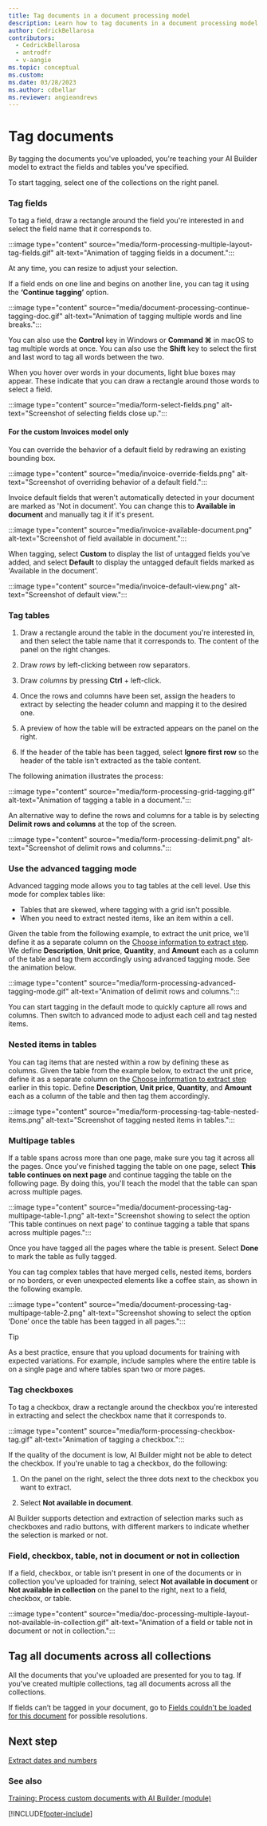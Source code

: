 ```yaml
---
title: Tag documents in a document processing model
description: Learn how to tag documents in a document processing model.
author: CedrickBellarosa
contributors:
  - CedrickBellarosa
  - antrodfr
  - v-aangie
ms.topic: conceptual
ms.custom: 
ms.date: 03/28/2023
ms.author: cdbellar
ms.reviewer: angieandrews
---
```


# Tag documents

By tagging the documents you've uploaded, you're teaching your AI Builder model to extract the fields and tables you've specified.

To start tagging, select one of the collections on the right panel.

### Tag fields

To tag a field, draw a rectangle around the field you're interested in and select the field name that it corresponds to.

:::image type="content" source="media/form-processing-multiple-layout-tag-fields.gif" alt-text="Animation of tagging fields in a document.":::

At any time, you can resize to adjust your selection.

If a field ends on one line and begins on another line, you can tag it using the **‘Continue tagging’** option.

:::image type="content" source="media/document-processing-continue-tagging-doc.gif" alt-text="Animation of tagging multiple words and line breaks.":::

You can also use the **Control** key in Windows or **Command ⌘** in macOS to tag multiple words at once. You can also use the **Shift** key to select the first and last word to tag all words between the two.

When you hover over words in your documents, light blue boxes may appear. These indicate that you can draw a rectangle around those words to select a field.

:::image type="content" source="media/form-select-fields.png" alt-text="Screenshot of selecting fields close up.":::

#### For the custom Invoices model only

You can override the behavior of a default field by redrawing an existing bounding box.

:::image type="content" source="media/invoice-override-fields.png" alt-text="Screenshot of overriding behavior of a default field.":::

Invoice default fields that weren't automatically detected in your document are marked as 'Not in document'. You can change this to **Available in document** and manually tag it if it's present.

:::image type="content" source="media/invoice-available-document.png" alt-text="Screenshot of field available in document.":::

When tagging, select **Custom** to display the list of untagged fields you've added, and select **Default** to display the untagged default fields marked as 'Available in the document'.

:::image type="content" source="media/invoice-default-view.png" alt-text="Screenshot of default view.":::

### Tag tables

1. Draw a rectangle around the table in the document you're interested in, and then select the table name that it corresponds to. The content of the panel on the right changes.

1. Draw *rows* by left-clicking between row separators.

1. Draw *columns* by pressing **Ctrl** + left-click.

1. Once the rows and columns have been set, assign the headers to extract by selecting the header column and mapping it to the desired one.

1. A preview of how the table will be extracted appears on the panel on the right.

1. If the header of the table has been tagged, select **Ignore first row** so the header of the table isn't extracted as the table content.

The following animation illustrates the process:

:::image type="content" source="media/form-processing-grid-tagging.gif" alt-text="Animation of tagging a table in a document.":::

An alternative way to define the rows and columns for a table is by selecting **Delimit rows and columns** at the top of the screen.

:::image type="content" source="media/form-processing-delimit.png" alt-text="Screenshot of delimit rows and columns.":::

### Use the advanced tagging mode

Advanced tagging mode allows you to tag tables at the cell level. Use this mode for complex tables like:

- Tables that are skewed, where tagging with a grid isn't possible.
- When you need to extract nested items, like an item within a cell. 

Given the table from the following example, to extract the unit price, we'll define it as a separate column on the [Choose information to extract step](create-form-processing-model.md#define-information-to-extract). We define **Description**, **Unit price**, **Quantity**, and **Amount** each as a column of the table and tag them accordingly using advanced tagging mode. See the animation below.

:::image type="content" source="media/form-processing-advanced-tagging-mode.gif" alt-text="Animation of delimit rows and columns.":::

You can start tagging in the default mode to quickly capture all rows and columns. Then switch to advanced mode to adjust each cell and tag nested items.

### Nested items in tables

You can tag items that are nested within a row by defining these as columns. Given the table from the example below, to extract the unit price, define it as a separate column on the [Choose information to extract step](create-form-processing-model.md#define-information-to-extract) earlier in this topic. Define **Description**, **Unit price**, **Quantity**, and **Amount** each as a column of the table and then tag them accordingly.

:::image type="content" source="media/form-processing-tag-table-nested-items.png" alt-text="Screenshot of tagging nested items in tables.":::

### Multipage tables

If a table spans across more than one page, make sure you tag it across all the pages. Once you've finished tagging the table on one page, select **This table continues on next page** and continue tagging the table on the following page. By doing this, you'll teach the model that the table can span across multiple pages.

:::image type="content" source="media/document-processing-tag-multipage-table-1.png" alt-text="Screenshot showing to select the option ‘This table continues on next page’ to continue tagging a table that spans across multiple pages.":::

Once you have tagged all the pages where the table is present. Select **Done** to mark the table as fully tagged.

You can tag complex tables that have merged cells, nested items, borders or no borders, or even unexpected elements like a coffee stain, as shown in the following example.

:::image type="content" source="media/document-processing-tag-multipage-table-2.png" alt-text="Screenshot showing to select the option ‘Done’ once the table has been tagged in all pages.":::

> [!TIP]
> As a best practice, ensure that you upload documents for training with expected variations. For example, include samples where the entire table is on a single page and where tables span two or more pages.

### Tag checkboxes

To tag a checkbox, draw a rectangle around the checkbox you're interested in extracting and select the checkbox name that it corresponds to.

:::image type="content" source="media/form-processing-checkbox-tag.gif" alt-text="Animation of tagging a checkbox.":::

If the quality of the document is low, AI Builder might not be able to detect the checkbox. If you're unable to tag a checkbox, do the following:

1. On the panel on the right, select the three dots next to the checkbox you want to extract.

1. Select **Not available in document**.

AI Builder supports detection and extraction of selection marks such as checkboxes and radio buttons, with different markers to indicate whether the selection is marked or not.

### Field, checkbox, table, not in document or not in collection

If a field, checkbox, or table isn't present in one of the documents or in collection you've uploaded for training, select **Not available in document** or **Not available in collection** on the panel to the right, next to a field, checkbox, or table.

:::image type="content" source="media/doc-processing-multiple-layout-not-available-in-collection.gif" alt-text="Animation of a field or table not in document or not in collection.":::

## Tag all documents across all collections

All the documents that you've uploaded are presented for you to tag. If you've created multiple collections, tag all documents across all the collections.

If fields can’t be tagged in your document, go to [Fields couldn't be loaded for this document](/troubleshoot/power-platform/ai-builder/fields-could-not-be-loaded-for-this-document-error-in-form-processing) for possible resolutions.

## Next step

[Extract dates and numbers](extract-dates-and-numbers.md)

### See also

[Training: Process custom documents with AI Builder (module)](/training/modules/get-started-with-form-processing/)

[!INCLUDE[footer-include](includes/footer-banner.md)]
